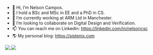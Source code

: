 - 👋 Hi, I’m Nelson Campos.
- 👀 I hold a BSc and MSc in EE and a PhD in CS. 
- 🌱 I’m currently working at ARM Ltd in Manchester.
- 💞️ I’m looking to collaborate on Digital Design and Verification.
- 📫 You can reach me on Linkedin: https://linkedin.com/in/nelsoncsc
- 🌎 My personal blog: https://sistenix.com 

<a href="https://github.com/nelsoncsc">
  <img align="center" src="https://github-readme-stats.vercel.app/api?username=nelsoncsc&count_private=true&show_icons=true&include_all_commits=true" />
</a>
<a href="https://github.com/nelsoncsc">
  <img align="center" src="https://github-readme-stats.vercel.app/api/top-langs/?username=nelsoncsc&layout=compact" />
</a>


<!---
nelsoncsc/nelsoncsc is a ✨ special ✨ repository because its `README.md` (this file) appears on your GitHub profile.
You can click the Preview link to take a look at your changes.
--->
